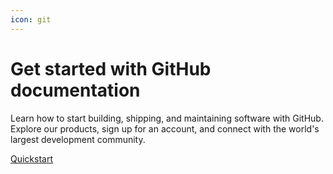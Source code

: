```yaml
---
icon: git
---
```


# Get started with GitHub documentation

Learn how to start building, shipping, and maintaining software with GitHub. Explore our products, sign up for an account, and connect with the world's largest development community.

[Quickstart](<../../.gitbook/assets/start your journey>)
